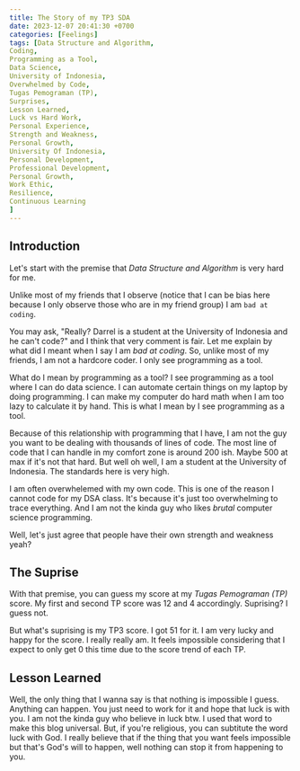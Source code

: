 ```yaml
---
title: The Story of my TP3 SDA
date: 2023-12-07 20:41:30 +0700
categories: [Feelings]
tags: [Data Structure and Algorithm,
Coding,
Programming as a Tool,
Data Science,
University of Indonesia,
Overwhelmed by Code,
Tugas Pemograman (TP),
Surprises,
Lesson Learned,
Luck vs Hard Work,
Personal Experience,
Strength and Weakness,
Personal Growth,
University Of Indonesia,
Personal Development,
Professional Development,
Personal Growth,
Work Ethic,
Resilience,
Continuous Learning
]
---
```


## Introduction

Let's start with the premise that _Data Structure and Algorithm_ is very hard for me.

Unlike most of my friends that I observe (notice that I can be bias here because I only observe those who are in my friend group) I am `bad at coding`.

You may ask, "Really? Darrel is a student at the University of Indonesia and he can't code?" and I think that very comment is fair. Let me explain by what did I meant when I say I am _bad at coding_. So, unlike most of my friends, I am not a hardcore coder. I only see programming as a tool.

What do I mean by programming as a tool? I see programming as a tool where I can do data science. I can automate certain things on my laptop by doing programming. I can make my computer do hard math when I am too lazy to calculate it by hand. This is what I mean by I see programming as a tool.

Because of this relationship with programming that I have, I am not the guy you want to be dealing with thousands of lines of code. The most line of code that I can handle in my comfort zone is around 200 ish. Maybe 500 at max if it's not that hard. But well oh well, I am a student at the University of Indonesia. The standards here is very high.

I am often overwhelemed with my own code. This is one of the reason I cannot code for my DSA class. It's because it's just too overwhelming to trace everything. And I am not the kinda guy who likes _brutal_ computer science programming.

Well, let's just agree that people have their own strength and weakness yeah?

## The Suprise

With that premise, you can guess my score at my _Tugas Pemograman (TP)_ score. My first and second TP score was 12 and 4 accordingly. Suprising? I guess not.

But what's suprising is my TP3 score. I got 51 for it. I am very lucky and happy for the score. I really really am. It feels impossible considering that I expect to only get 0 this time due to the score trend of each TP.

## Lesson Learned

Well, the only thing that I wanna say is that nothing is impossible I guess. Anything can happen. You just need to work for it and hope that luck is with you. I am not the kinda guy who believe in luck btw. I used that word to make this blog universal. But, if you're religious, you can subtitute the word luck with God. I really believe that if the thing that you want feels impossible but that's God's will to happen, well nothing can stop it from happening to you.
